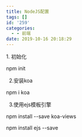 ```yaml
---
title: NodeJS配置
tags: []
id: '259'
categories:
  - - 前端
date: 2019-10-16 20:18:29
---
```


1\. 初始化

 npm init

  2.安装koa

npm i koa

  3.使用ejs模板引擎

npm install --save koa-views

npm install ejs --save